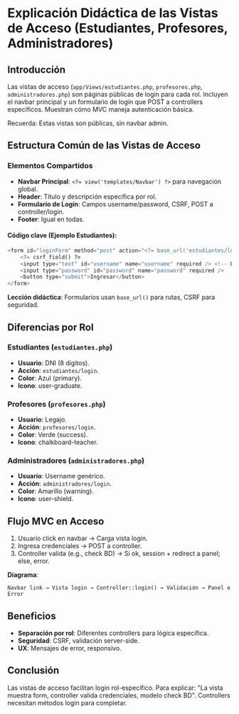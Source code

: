 # Explicación Didáctica de las Vistas de Acceso (Estudiantes, Profesores, Administradores)

## Introducción

Las vistas de acceso (`app/Views/estudiantes.php`, `profesores.php`, `administradores.php`) son páginas públicas de login para cada rol. Incluyen el navbar principal y un formulario de login que POST a controllers específicos. Muestran cómo MVC maneja autenticación básica.

Recuerda: Estas vistas son públicas, sin navbar admin.

## Estructura Común de las Vistas de Acceso

### Elementos Compartidos
- **Navbar Principal**: `<?= view('templates/Navbar') ?>` para navegación global.
- **Header**: Título y descripción específica por rol.
- **Formulario de Login**: Campos username/password, CSRF, POST a controller/login.
- **Footer**: Igual en todas.

#### Código clave (Ejemplo Estudiantes):
```php
<form id="loginForm" method="post" action="<?= base_url('estudiantes/login') ?>">
    <?= csrf_field() ?>
    <input type="text" id="username" name="username" required /> <!-- DNI para estudiantes -->
    <input type="password" id="password" name="password" required />
    <button type="submit">Ingresar</button>
</form>
```

**Lección didáctica**: Formularios usan `base_url()` para rutas, CSRF para seguridad.

## Diferencias por Rol

### Estudiantes (`estudiantes.php`)
- **Usuario**: DNI (8 dígitos).
- **Acción**: `estudiantes/login`.
- **Color**: Azul (primary).
- **Icono**: user-graduate.

### Profesores (`profesores.php`)
- **Usuario**: Legajo.
- **Acción**: `profesores/login`.
- **Color**: Verde (success).
- **Icono**: chalkboard-teacher.

### Administradores (`administradores.php`)
- **Usuario**: Username genérico.
- **Acción**: `administradores/login`.
- **Color**: Amarillo (warning).
- **Icono**: user-shield.

## Flujo MVC en Acceso

1. Usuario click en navbar → Carga vista login.
2. Ingresa credenciales → POST a controller.
3. Controller valida (e.g., check BD) → Si ok, session + redirect a panel; else, error.

**Diagrama**:
```
Navbar link → Vista login → Controller::login() → Validación → Panel o Error
```

## Beneficios

- **Separación por rol**: Diferentes controllers para lógica específica.
- **Seguridad**: CSRF, validación server-side.
- **UX**: Mensajes de error, responsivo.

## Conclusión

Las vistas de acceso facilitan login rol-específico. Para explicar: "La vista muestra form, controller valida credenciales, modelo check BD". Controllers necesitan métodos login para completar.
